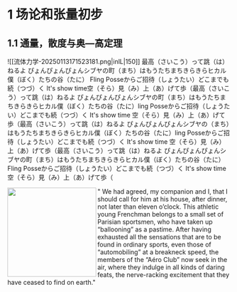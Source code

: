 # 1 场论和张量初步

## 1.1 通量，散度与奥—高定理

![[流体力学-20250113171523181.png|inlL|150]] 最高（さいこう）って跳（は）ねるよ ぴょんぴょんぴょんシブヤの町（まち）はもうたちまちきらきらヒカル僕（ぼく）たちの谷（たに）
Fling Posseからご招待（しょうたい）どこまでも続（つづ）く It's show time空（そら）見（み）上（あ）げて歩（最高（さいこう）って跳（は）ねるよ ぴょんぴょんぴょんシブヤの町（まち）はもうたちまちきらきらヒカル僕（ぼく）たちの谷（たに）ling Posseからご招待（しょうたい）どこまでも続（つづ）く It's show time 空（そら）見（み）上（あ）げて歩（最高（さいこう）って跳（は）ねるよ ぴょんぴょんぴょんシブヤの（まち）はもうたちまちきらきらヒカル僕（ぼく）たちの谷（たに）ling Posseからご招待（しょうたい）どこまでも続（つづ）く It's show time 空（そら）見（み）上（あ）げて歩（最高（さいこう）って跳（は）ねるよ ぴょんぴょんぴょんシブヤの町（まち）はもうたちまちきらきらヒカル僕（ぼく）たちの谷（たに）Fling Posseからご招待（しょうたい）どこまでも続（つづ）く It's show time 空（そら）見（み）上（あ）げて歩（


<body>
<div class="example-container">
    <img id="example-element" align='left' class="transition-all" src="https://p2.bahamut.com.tw/HOME/creationCover/67/0005886267.JPG" width="200"> " We had agreed, my companion and I, that I should call for him at his house, after dinner, not later than eleven o’clock. This athletic
    young Frenchman belongs to a small set of Parisian sportsmen, who have taken up “ballooning” as a pastime. After having exhausted all the sensations that are to be found in ordinary sports, even those of “automobiling” at a breakneck speed, the
    members of the “Aéro Club” now seek in the air, where they indulge in all kinds of daring feats, the nerve-racking excitement that they have ceased to find on earth."
</div>
<style>
 .example-container { 
    height: auto; 
    width: auto; 
    margin: auto; 
 }
</style>
</body>